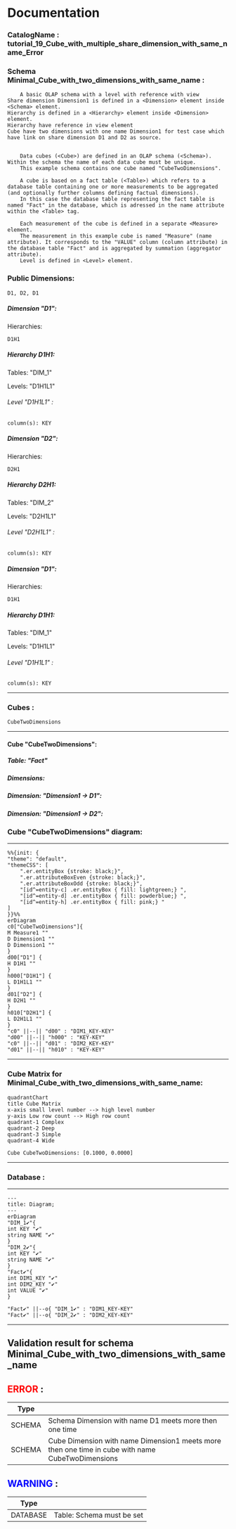 # Documentation
### CatalogName : tutorial_19_Cube_with_multiple_share_dimension_with_same_name_Error
### Schema Minimal_Cube_with_two_dimensions_with_same_name : 

    
		A basic OLAP schema with a level with reference with view
    Share dimension Dimension1 is defined in a <Dimension> element inside <Schema> element.
    Hierarchy is defined in a <Hierarchy> element inside <Dimension> element.
    Hierarchy have reference in view element
    Cube have two dimensions with one name Dimension1 for test case which have link on share dimension D1 and D2 as source.


		Data cubes (<Cube>) are defined in an OLAP schema (<Schema>). Within the schema the name of each data cube must be unique.
		This example schema contains one cube named "CubeTwoDimensions".

		A cube is based on a fact table (<Table>) which refers to a database table containing one or more measurements to be aggregated (and optionally further columns defining factual dimensions).
		In this case the database table representing the fact table is named "Fact" in the database, which is adressed in the name attribute within the <Table> tag.

		Each measurement of the cube is defined in a separate <Measure> element.
		The measurement in this example cube is named "Measure" (name attribute). It corresponds to the "VALUE" column (column attribute) in the database table "Fact" and is aggregated by summation (aggregator attribute).
		Level is defined in <Level> element.

		
  
### Public Dimensions:

    D1, D2, D1

##### Dimension "D1":

Hierarchies:

    D1H1

##### Hierarchy D1H1:

Tables: "DIM_1"

Levels: "D1H1L1"

###### Level "D1H1L1" :

    column(s): KEY

##### Dimension "D2":

Hierarchies:

    D2H1

##### Hierarchy D2H1:

Tables: "DIM_2"

Levels: "D2H1L1"

###### Level "D2H1L1" :

    column(s): KEY

##### Dimension "D1":

Hierarchies:

    D1H1

##### Hierarchy D1H1:

Tables: "DIM_1"

Levels: "D1H1L1"

###### Level "D1H1L1" :

    column(s): KEY

---
### Cubes :

    CubeTwoDimensions

---
#### Cube "CubeTwoDimensions":

    

##### Table: "Fact"

##### Dimensions:
##### Dimension: "Dimension1 -> D1":

##### Dimension: "Dimension1 -> D2":

### Cube "CubeTwoDimensions" diagram:

---

```mermaid
%%{init: {
"theme": "default",
"themeCSS": [
    ".er.entityBox {stroke: black;}",
    ".er.attributeBoxEven {stroke: black;}",
    ".er.attributeBoxOdd {stroke: black;}",
    "[id^=entity-c] .er.entityBox { fill: lightgreen;} ",
    "[id^=entity-d] .er.entityBox { fill: powderblue;} ",
    "[id^=entity-h] .er.entityBox { fill: pink;} "
]
}}%%
erDiagram
c0["CubeTwoDimensions"]{
M Measure1 ""
D Dimension1 ""
D Dimension1 ""
}
d00["D1"] {
H D1H1 ""
}
h000["D1H1"] {
L D1H1L1 ""
}
d01["D2"] {
H D2H1 ""
}
h010["D2H1"] {
L D2H1L1 ""
}
"c0" ||--|| "d00" : "DIM1_KEY-KEY"
"d00" ||--|| "h000" : "KEY-KEY"
"c0" ||--|| "d01" : "DIM2_KEY-KEY"
"d01" ||--|| "h010" : "KEY-KEY"
```
---
### Cube Matrix for Minimal_Cube_with_two_dimensions_with_same_name:
```mermaid
quadrantChart
title Cube Matrix
x-axis small level number --> high level number
y-axis Low row count --> High row count
quadrant-1 Complex
quadrant-2 Deep
quadrant-3 Simple
quadrant-4 Wide

Cube CubeTwoDimensions: [0.1000, 0.0000]
```
---
### Database :
---
```mermaid
---
title: Diagram;
---
erDiagram
"DIM_1✔"{
int KEY "✔"
string NAME "✔"
}
"DIM_2✔"{
int KEY "✔"
string NAME "✔"
}
"Fact✔"{
int DIM1_KEY "✔"
int DIM2_KEY "✔"
int VALUE "✔"
}

"Fact✔" ||--o{ "DIM_1✔" : "DIM1_KEY-KEY"
"Fact✔" ||--o{ "DIM_2✔" : "DIM2_KEY-KEY"
```
---
## Validation result for schema Minimal_Cube_with_two_dimensions_with_same_name
## <span style='color: red;'>ERROR</span> : 
|Type|   |
|----|---|
|SCHEMA|Schema Dimension with name D1 meets more then one time|
|SCHEMA|Cube Dimension with name Dimension1 meets more then one time in cube with name CubeTwoDimensions|
## <span style='color: blue;'>WARNING</span> : 
|Type|   |
|----|---|
|DATABASE|Table: Schema must be set|
